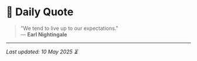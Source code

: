 # 📜 Daily Quote

> "We tend to live up to our expectations."  
> — **Earl Nightingale**

---

_Last updated: 10 May 2025 ⏳_
